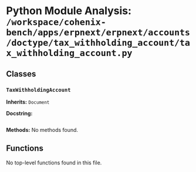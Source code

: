# Python Module Analysis: `/workspace/cohenix-bench/apps/erpnext/erpnext/accounts/doctype/tax_withholding_account/tax_withholding_account.py`

## Classes

### `TaxWithholdingAccount`
**Inherits:** `Document`


**Docstring:**
```

```

**Methods:**
No methods found.




## Functions

No top-level functions found in this file.
